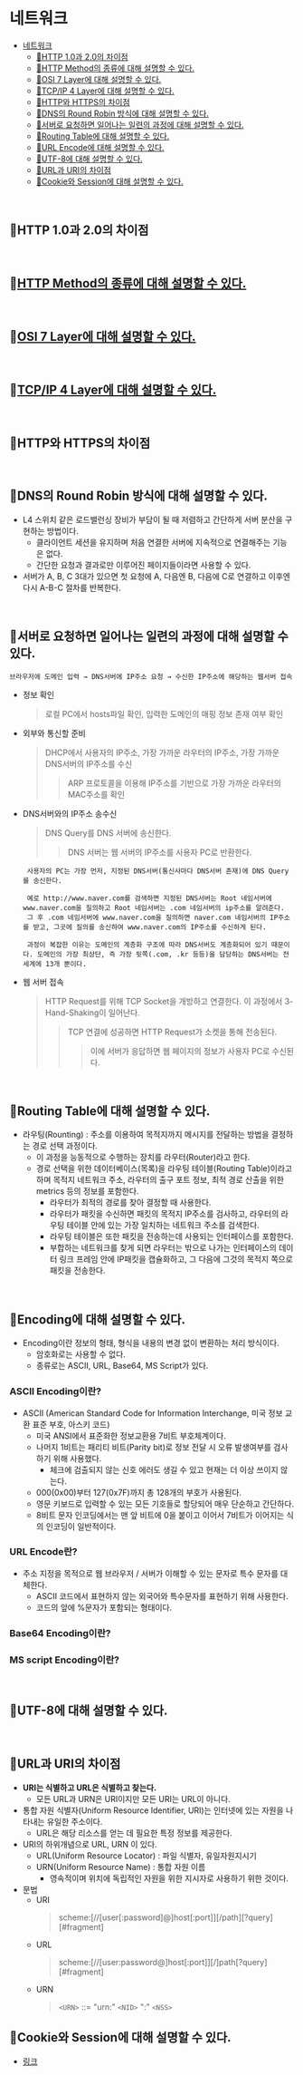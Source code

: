 # 네트워크

- [네트워크](#네트워크)
    - [:book:HTTP 1.0과 2.0의 차이점](#bookhttp-10과-20의-차이점)
    - [:book:HTTP Method의 종류에 대해 설명할 수 있다.](#bookhttp-method의-종류에-대해-설명할-수-있다http-methodmd)
    - [:book:OSI 7 Layer에 대해 설명할 수 있다.](#bookosi-7-layer에-대해-설명할-수-있다osi-7-layermd)
    - [:book:TCP/IP 4 Layer에 대해 설명할 수 있다.](#booktcpip-4-layer에-대해-설명할-수-있다tcpip-4-layermd)
    - [:book:HTTP와 HTTPS의 차이점](#bookhttp와-https의-차이점)
    - [:book:DNS의 Round Robin 방식에 대해 설명할 수 있다.](#bookdns의-round-robin-방식에-대해-설명할-수-있다)
    - [:book:서버로 요청하면 일어나는 일련의 과정에 대해 설명할 수 있다.](#book서버로-요청하면-일어나는-일련의-과정에-대해-설명할-수-있다)
    - [:book:Routing Table에 대해 설명할 수 있다.](#bookrouting-table에-대해-설명할-수-있다)
    - [:book:URL Encode에 대해 설명할 수 있다.](#bookurl-encode에-대해-설명할-수-있다)
    - [:book:UTF-8에 대해 설명할 수 있다.](#bookutf-8에-대해-설명할-수-있다)
    - [:book:URL과 URI의 차이점](#bookurl과-uri의-차이점)
    - [:book:Cookie와 Session에 대해 설명할 수 있다.](#bookcookie와-session에-대해-설명할-수-있다)

<br>

## :book:HTTP 1.0과 2.0의 차이점

<br>

## :book:[HTTP Method의 종류에 대해 설명할 수 있다.](HTTP-Method.md)

<br>

## :book:[OSI 7 Layer에 대해 설명할 수 있다.](OSI-7-Layer.md)

<br>

## :book:[TCP/IP 4 Layer에 대해 설명할 수 있다.](TCP/IP-4-Layer.md)

<br>

## :book:HTTP와 HTTPS의 차이점

<br>

## :book:DNS의 Round Robin 방식에 대해 설명할 수 있다.
- L4 스위치 같은 로드밸런싱 장비가 부담이 될 때 저렴하고 간단하게 서버 분산을 구현하는 방법이다.
  - 클라이언트 세션을 유지하며 처음 연결한 서버에 지속적으로 연결해주는 기능은 없다.
  - 간단한 요청과 결과로만 이루어진 페이지들이라면 사용할 수 있다.
- 서버가 A, B, C 3대가 있으면 첫 요청에 A, 다음엔 B, 다음에 C로 연결하고 이후엔 다시 A-B-C 절차를 반복한다.

<br>

## :book:서버로 요청하면 일어나는 일련의 과정에 대해 설명할 수 있다.
```브라우저에 도메인 입력 → DNS서버에 IP주소 요청 → 수신한 IP주소에 해당하는 웹서버 접속```

- 정보 확인
    > 로컬 PC에서 hosts파일 확인, 입력한 도메인의 매핑 정보 존재 여부 확인
- 외부와 통신할 준비
    > DHCP에서 사용자의 IP주소, 가장 가까운 라우터의 IP주소, 가장 가까운 DNS서버의 IP주소를 수신
    >> ARP 프로토콜을 이용해 IP주소를 기반으로 가장 가까운 라우터의 MAC주소를 확인
- DNS서버와의 IP주소 송수신
    > DNS Query를 DNS 서버에 송신한다.
    >> DNS 서버는 웹 서버의 IP주소를 사용자 PC로 반환한다.
    ```
     사용자의 PC는 가장 먼저, 지정된 DNS서버(통신사마다 DNS서버 존재)에 DNS Query를 송신한다.
     
     예로 http://www.naver.com를 검색하면 지정된 DNS서버는 Root 네임서버에 www.naver.com을 질의하고 Root 네임서버는 .com 네임서버의 ip주소를 알려준다.
     그 후 .com 네임서버에 www.naver.com을 질의하면 naver.com 네임서버의 IP주소를 받고, 그곳에 질의를 송신하여 www.naver.com의 IP주소를 수신하게 된다.

     과정이 복잡한 이유는 도메인의 계층화 구조에 따라 DNS서버도 계층화되어 있기 때문이다. 도메인의 가장 최상단, 즉 가장 뒷쪽(.com, .kr 등등)을 담당하는 DNS서버는 전세계에 13개 뿐이다.
    ```

- 웹 서버 접속
    > HTTP Request를 위해 TCP Socket을 개방하고 연결한다. 이 과정에서 3-Hand-Shaking이 일어난다.
    >> TCP 연결에 성공하면 HTTP Request가 소켓을 통해 전송된다.
    >>> 이에 서버가 응답하면 웹 페이지의 정보가 사용자 PC로 수신된다.

<br>

## :book:Routing Table에 대해 설명할 수 있다.
- 라우팅(Rounting) : 주소를 이용하여 목적지까지 메시지를 전달하는 방법을 결정하는 경로 선택 과정이다.
    - 이 과정을 능동적으로 수행하는 장치를 라우터(Router)라고 한다.
    - 경로 선택을 위한 데이터베이스(목록)을 라우팅 테이블(Routing Table)이라고 하며 목적지 네트워크 주소, 라우터의 출구 포트 정보, 최적 경로 산출을 위한 metrics 등의 정보를 포함한다.
        - 라우터가 최적의 경로를 찾아 결정할 때 사용한다.
        - 라우터가 패킷을 수신하면 패킷의 목적지 IP주소를 검사하고, 라우터의 라우팅 테이블 안에 있는 가장 일치하는 네트워크 주소를 검색한다.
        - 라우팅 테이블은 또한 패킷을 전송하는데 사용되는 인터페이스를 포함한다.
        - 부합하는 네트워크를 찾게 되면 라우터는 밖으로 나가는 인터페이스의 데이터 링크 프레임 안에 IP패킷을 캡슐화하고, 그 다음에 그것의 목적지 쪽으로 패킷을 전송한다.

<br>

## :book:Encoding에 대해 설명할 수 있다.
- Encoding이란 정보의 형태, 형식을 내용의 변경 없이 변환하는 처리 방식이다.
  - 암호화로는 사용할 수 없다.
  - 종류로는 ASCII, URL, Base64, MS Script가 있다.

### ASCII Encoding이란?
- ASCII (American Standard Code for Information Interchange, 미국 정보 교환 표준 부호, 아스키 코드)
  - 미국 ANSI에서 표준화한 정보교환용 7비트 부호체계이다.
  - 나머지 1비트는 패리티 비트(Parity bit)로 정보 전달 시 오류 발생여부를 검사하기 위해 사용했다.
    - 체크에 검출되지 않는 신호 에러도 생길 수 있고 현재는 더 이상 쓰이지 않는다. 
  - 000(0x00)부터 127(0x7F)까지 총 128개의 부호가 사용된다.
  - 영문 키보드로 입력할 수 있는 모든 기호들로 할당되어 매우 단순하고 간단하다.
  - 8비트 문자 인코딩에서는 맨 앞 비트에 0을 붙이고 이어서 7비트가 이어지는 식의 인코딩이 일반적이다.

### URL Encode란?
- 주소 지정을 목적으로 웹 브라우저 / 서버가 이해할 수 있는 문자로 특수 문자를 대체한다.
  - ASCII 코드에서 표현하지 않는 외국어와 특수문자를 표현하기 위해 사용한다.
  - 코드의 앞에 %문자가 포함되는 형태이다.

### Base64 Encoding이란?

### MS script Encoding이란?

<br>

## :book:UTF-8에 대해 설명할 수 있다.

<br>

## :book:URL과 URI의 차이점
- **URI는 식별하고 URL은 식별하고 찾는다.**
  - 모든 URL과 URN은 URI이지만 모든 URI는 URL이 아니다.
- 통합 자원 식별자(Uniform Resource Identifier, URI)는 인터넷에 있는 자원을 나타내는 유일한 주소이다.
  - URL은 해당 리소스를 얻는 데 필요한 특정 정보를 제공한다.
- URI의 하위개념으로 URL, URN 이 있다.
  - URL(Uniform Resource Locator) : 파일 식별자, 유일자원지시기
  - URN(Uniform Resource Name) : 통합 자원 이름
    - 영속적이며 위치에 독립적인 자원을 위한 지시자로 사용하기 위한 것이다.
- 문법
  - URI
    > scheme:[//[user[:password]@]host[:port]][/path][?query][#fragment]
  - URL
    > scheme:[//[user:password@]host[:port]][/]path[?query][#fragment]
  - URN
    > `<URN>` ::= "urn:" `<NID>` ":" `<NSS>`

## :book:Cookie와 Session에 대해 설명할 수 있다.
- [링크](https://github.com/InSeong-So/My_IT_Note/blob/master/chapter4.5-%ED%94%84%EB%A0%88%EC%9E%84%EC%9B%8C%ED%81%AC/Spring-MVC.md#%EC%84%B8%EC%85%98session%EA%B3%BC-%EC%BF%A0%ED%82%A4cookie)